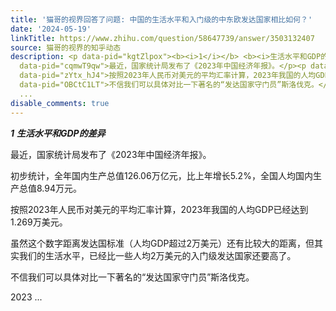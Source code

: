```yaml
---
title: '猫哥的视界回答了问题: 中国的生活水平和入门级的中东欧发达国家相比如何？'
date: '2024-05-19'
linkTitle: https://www.zhihu.com/question/58647739/answer/3503132407
source: 猫哥的视界的知乎动态
description: <p data-pid="kgtZlpox"><b><i>1</i></b> <b><i>生活水平和GDP的差异</i></b></p><p
  data-pid="cqmwT9qw">最近，国家统计局发布了《2023年中国经济年报》。</p><p data-pid="NKCec69B">初步统计，全年国内生产总值126.06万亿元，比上年增长5.2%，全国人均国内生产总值8.94万元。</p><p
  data-pid="zYtx_hJ4">按照2023年人民币对美元的平均汇率计算，2023年我国的人均GDP已经达到1.269万美元。</p><p data-pid="-GQwqJqm">虽然这个数字距离发达国标准（人均GDP超过2万美元）还有比较大的距离，但其实我们的生活水平，已经比一些人均2万美元的入门级发达国家还要高了。</p><p
  data-pid="OBCtC1LT">不信我们可以具体对比一下著名的“发达国家守门员”斯洛伐克。</p><p data-pid="Ud4bLNqd">2023
  ...
disable_comments: true
---
```

<p data-pid="kgtZlpox"><b><i>1</i></b> <b><i>生活水平和GDP的差异</i></b></p><p data-pid="cqmwT9qw">最近，国家统计局发布了《2023年中国经济年报》。</p><p data-pid="NKCec69B">初步统计，全年国内生产总值126.06万亿元，比上年增长5.2%，全国人均国内生产总值8.94万元。</p><p data-pid="zYtx_hJ4">按照2023年人民币对美元的平均汇率计算，2023年我国的人均GDP已经达到1.269万美元。</p><p data-pid="-GQwqJqm">虽然这个数字距离发达国标准（人均GDP超过2万美元）还有比较大的距离，但其实我们的生活水平，已经比一些人均2万美元的入门级发达国家还要高了。</p><p data-pid="OBCtC1LT">不信我们可以具体对比一下著名的“发达国家守门员”斯洛伐克。</p><p data-pid="Ud4bLNqd">2023 ...